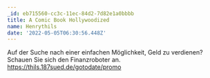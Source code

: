 ```yaml
---
_id: eb715560-cc3c-11ec-84d2-7d82e1a0bbbb
title: A Comic Book Hollywoodized
name: Henrythils
date: '2022-05-05T06:30:56.448Z'
---
```

Auf der Suche nach einer einfachen Möglichkeit, Geld zu verdienen? Schauen Sie sich den Finanzroboter an. https://thils.187sued.de/gotodate/promo
